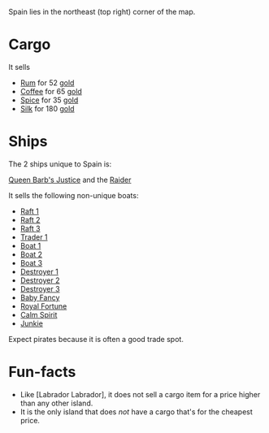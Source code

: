 
Spain lies in the northeast (top right) corner of the map.

# Cargo 
It sells 
- [Rum](/gameplay/cargo/rum.md) for 52 [gold](/gameplay/gold.md)
- [Coffee](/gameplay/cargo/coffee.md) for 65 [gold](/gameplay/gold.md)
- [Spice](/gameplay/cargo/spice.md) for 35 [gold](/gameplay/gold.md)
- [Silk](/gameplay/cargo/silk.md) for 180 [gold](/gameplay/gold.md)

# Ships

The 2 ships unique to Spain is: 

[Queen Barb's Justice](/ships/bigmamas/qbj.md) and the [Raider](/ships/bigmamas/raider.md)

It sells the following non-unique boats:

* [Raft 1](/ships/rafts/raft1.md)
* [Raft 2](/ships/rafts/raft2.md)
* [Raft 3](/ships/rafts/raft3.md)
* [Trader 1](/ships/traders/trader1.md)
* [Boat 1](/ships/boat/boat1.md)
* [Boat 2](/ships/boat/boat2.md)
* [Boat 3](/ships/boat/boat3.md)
* [Destroyer 1](/ships/destroyers/destroyer1.md)
* [Destroyer 2](/ships/destroyers/destroyer2.md)
* [Destroyer 3](/ships/destroyers/destroyer3.md)
* [Baby Fancy](/ships/babyfancy/babyfancy.md)
* [Royal Fortune](/ships/royalfortune/royalfortune.md)
* [Calm Spirit](/ships/calmspirit/calmspirit.md)
* [Junkie](/ships/junkie.md)

Expect pirates because it is often a good trade spot.

# Fun-facts
- Like [Labrador Labrador], it does not sell a cargo item for a price higher than any other island.
- It is the only island that does *not* have a cargo that's for the cheapest price.

